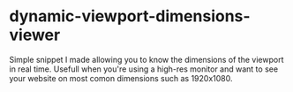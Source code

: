 # dynamic-viewport-dimensions-viewer
Simple snippet I made allowing you to know the dimensions of the viewport in real time. Usefull when you're using a high-res monitor and want to see your website on most comon dimensions such as 1920x1080.

